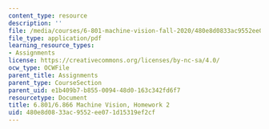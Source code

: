 ```yaml
---
content_type: resource
description: ''
file: /media/courses/6-801-machine-vision-fall-2020/480e8d0833ac9552ee071d15319ef2cf_MIT6_801F20_hw2.pdf
file_type: application/pdf
learning_resource_types:
- Assignments
license: https://creativecommons.org/licenses/by-nc-sa/4.0/
ocw_type: OCWFile
parent_title: Assignments
parent_type: CourseSection
parent_uid: e1b409b7-b855-0094-48d0-163c342fd6f7
resourcetype: Document
title: 6.801/6.866 Machine Vision, Homework 2
uid: 480e8d08-33ac-9552-ee07-1d15319ef2cf
---
```


